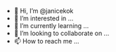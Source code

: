 - 👋 Hi, I’m @janicekok
- 👀 I’m interested in ...
- 🌱 I’m currently learning ...
- 💞️ I’m looking to collaborate on ...
- 📫 How to reach me ...

<!---
janicekok/janicekok is a ✨ special ✨ repository because its `README.md` (this file) appears on your GitHub profile.
You can click the Preview link to take a look at your changes.
--->

